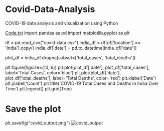 # Covid-Data-Analysis
COVID-19 data analysis and visualization using Python

[Code.txt](https://github.com/user-attachments/files/20725618/Code.txt)
import pandas as pd
import matplotlib.pyplot as plt

df = pd.read_csv("covid-data.csv")
india_df = df[df['location'] == 'India'].copy()
india_df['date'] = pd.to_datetime(india_df['date'])

plot_df = india_df.dropna(subset=['total_cases', 'total_deaths'])

plt.figure(figsize=(10, 6))
plt.plot(plot_df['date'], plot_df['total_cases'], label='Total Cases', color='blue')
plt.plot(plot_df['date'], plot_df['total_deaths'], label='Total Deaths', color='red')
plt.xlabel('Date')
plt.ylabel('Count')
plt.title('COVID-19 Total Cases and Deaths in India Over Time')
plt.legend()
plt.grid(True)

# Save the plot
plt.savefig("covid_output.png")
![covid_output](https://github.com/user-attachments/assets/010c5915-29cf-431a-9ac5-249b953c51e6)
